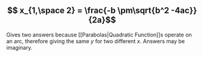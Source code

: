 ## $$ x_{1,\space 2}  = \frac{-b \pm\sqrt{b^2 -4ac}}{2a}$$
Gives two answers because [[Parabolas|Quadratic Function]]s operate on an arc, therefore giving the same $y$ for two different $x$. 
Answers may be imaginary.